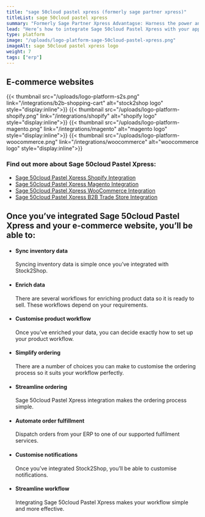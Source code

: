 ```yaml
---
title: "sage 50cloud pastel xpress (formerly sage partner xpress)"
titleList: sage 50cloud pastel xpress
summary: "Formerly Sage Partner Xpress Advantagse: Harness the power and productivity of a trusted desktop solution that integrate with Microsoft Office 365."
lead: "Here’s how to integrate Sage 50cloud Pastel Xpress with your applications for a streamlined workflow."
type: platform
image: "/uploads/logo-platform-sage-50cloud-pastel-xpress.png"
imageAlt: sage 50cloud pastel xpress logo
weight: 7
tags: ["erp"]
---
```


## E-commerce websites

{{< thumbnail src="/uploads/logo-platform-s2s.png" link="/integrations/b2b-shopping-cart" alt="stock2shop logo" style="display:inline">}}
{{< thumbnail src="/uploads/logo-platform-shopify.png" link="/integrations/shopify" alt="shopify logo" style="display:inline">}}
{{< thumbnail src="/uploads/logo-platform-magento.png" link="/integrations/magento" alt="magento logo" style="display:inline">}}
{{< thumbnail src="/uploads/logo-platform-woocommerce.png" link="/integrations/woocommerce" alt="woocommerce logo" style="display:inline">}}

### Find out more about Sage 50cloud Pastel Xpress:

- [Sage 50cloud Pastel Xpress Shopify Integration](/integrations/Sage-50cloud-Pastel-Xpress-shopify/ "Sage 50cloud Pastel Xpress Shopify Integration")
- [Sage 50cloud Pastel Xpress Magento Integration](/integrations/Sage-50cloud-Pastel-Xpress-magento/ "Sage 50cloud Pastel Xpress Magento Integration")
- [Sage 50cloud Pastel Xpress WooCommerce Integration](/integrations/Sage-50cloud-Pastel-Xpress-woocommerce/ "Sage 50cloud Pastel Xpress WooCommerce Integration")
- [Sage 50cloud Pastel Xpress B2B Trade Store Integration](/integrations/Sage-50cloud-Pastel-Xpress-b2b-trade-store/ "Sage 50cloud Pastel Xpress B2B Trade Store Integration")

## Once you’ve integrated Sage 50cloud Pastel Xpress and your e-commerce website, you’ll be able to:

*   #### Sync inventory data
    
    Syncing inventory data is simple once you’ve integrated with Stock2Shop.
*   #### Enrich data
    
    There are several workflows for enriching product data so it is ready to sell. These workflows depend on your requirements.
*   #### Customise product workflow
    
    Once you’ve enriched your data, you can decide exactly how to set up your product workflow.
*   #### Simplify ordering
    
    There are a number of choices you can make to customise the ordering process so it suits your workflow perfectly.
*   #### Streamline ordering
    
    Sage 50cloud Pastel Xpress integration makes the ordering process simple.
*   #### Automate order fulfillment
    
    Dispatch orders from your ERP to one of our supported fulfilment services.
*   #### Customise notifications
    
    Once you’ve integrated Stock2Shop, you’ll be able to customise notifications.
*   #### Streamline workflow
    
    Integrating Sage 50cloud Pastel Xpress makes your workflow simple and more effective.